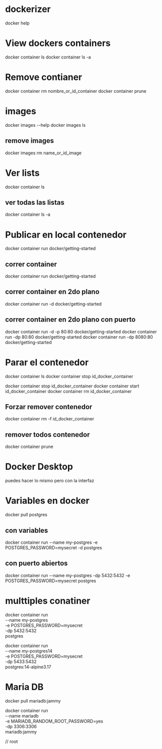 # dockerizer
docker help

# View dockers containers
docker container ls
docker container ls -a

# Remove contianer
docker container rm nombre_or_id_container
docker container prune

# images
docker images --help
docker images ls

## remove images
docker images rm name_or_id_image

# Ver lists
docker container ls
## ver todas las listas
docker container ls -a

# Publicar en local contenedor
docker container run docker/getting-started

## correr container
docker container run docker/getting-started

## correr container en 2do plano
docker container run -d docker/getting-started

## correr container en 2do plano con puerto
docker container run -d -p 80:80 docker/getting-started
docker container run -dp 80:80 docker/getting-started
docker container run -dp 8080:80 docker/getting-started

# Parar el contenedor 
docker container ls
docker container stop id_docker_container

docker container stop id_docker_container
docker container start id_docker_container
docker container rm id_docker_container
## Forzar remover contenedor
docker container rm -f id_docker_container
## remover todos contenedor
docker container prune 

# Docker Desktop
puedes hacer lo mismo pero con la interfaz

# Variables en docker

docker pull postgres
## con variables
docker container run --name my-postgres -e POSTGRES_PASSWORD=mysecret -d postgres
## con puerto abiertos
docker container run --name my-postgres -dp 5432:5432 -e POSTGRES_PASSWORD=mysecret postgres

# multtiples conatiner
docker container run \
--name my-postgres \
-e POSTGRES_PASSWORD=mysecret \
-dp 5432:5432 \
postgres

docker container run \
--name my-postgres14 \
-e POSTGRES_PASSWORD=mysecret \
-dp 5433:5432 \
postgres:14-alpine3.17

# Maria DB
docker pull mariadb:jammy

docker container run \
--name mariadb \
-e MARIADB_RANDOM_ROOT_PASSWORD=yes \
-dp 3306:3306 \
mariadb:jammy

// root
